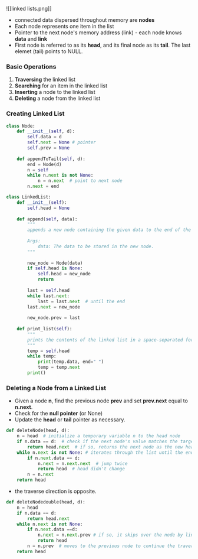 ![[linked lists.png]]

* connected data dispersed throughout memory are **nodes**
* Each node represents one item in the list
* Pointer to the next node's memory address (link) - each node knows **data** and **link**
* First node is referred to as its **head**, and its final node as its **tail**. The last elemet (tail) points to NULL. 

### Basic Operations
1. **Traversing** the linked list
2. **Searching** for an item in the linked list
3. **Inserting** a node to the linked list
4. **Deleting** a node from the linked list

### Creating Linked List

```python
class Node:
	def __init__(self, d):
		self.data = d
		self.next = None # pointer
		self.prev = None
		
	def appendToTail(self, d):
		end = Node(d)
		n = self
		while n.next is not None:
			n = n.next  # point to next node
		n.next = end
```

```python
class LinkedList:
	def __init__(self):
		self.head = None
		
	def append(self, data):
		"""
		appends a new node containing the given data to the end of the linked list
		
		Args:
			data: The data to be stored in the new node.
		"""
		
		new_node = Node(data)
		if self.head is None:
			self.head = new_node
			return
			
		last = self.head
		while last.next:
			last = last.next  # until the end
		last.next = new_node
		
		new_node.prev = last
	
	def print_list(self):
		"""
		prints the contents of the linked list in a space-separated format
		"""
		temp = self.head
		while temp:
			print(temp.data, end=" ")
			temp = temp.next
		print()
```

### Deleting a Node from a Linked List

- Given a node **n**, find the previous node **prev** and set **prev.next** equal to **n.next**.
- Check for the **null pointer** (or None)
- Update the **head** or **tail** pointer as necessary.

```python
def deleteNode(head, d):
	n = head  # initialize a temporary variable n to the head node
	if n.data == d:  # check if the next node's value matches the target value
		return head.next  # if so, returns the next node as the new head, effectively removing the first node.
	while n.next is not None: # iterates through the list until the end is reached
		if n.next.data == d:  
			n.next = n.next.next  # jump twice
			return head  # head didn't change
		n = n.next
	return head
```

- the traverse direction is opposite.

```python
def deleteNodedouble(head, d):
	n = head 
	if n.data == d:
		return head.next
	while n.next is not None:
		if n.next.data ==d:
			n.next = n.next.prev # if so, it skips over the node by linking the current node's next pointer to the node before the one being deleted
			return head
		n = n.prev  # moves to the previous node to continue the traversal
	return head
```